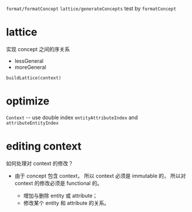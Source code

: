 `format/formatConcept`
`lattice/generateConcepts` test by `formatConcept`

# lattice

实现 concept 之间的序关系

- lessGeneral
- moreGeneral

`buildLattice(context)`

# optimize

`Context` -- use double index `entityAttributeIndex` and `attributeEntityIndex`

# editing context

如何处理对 context 的修改？

- 由于 concept 包含 context，
  所以 context 必须是 immutable 的，
  所以对 context 的修改必须是 functional 的。

  - 增加与删除 entity 或 attribute；
  - 修改某个 entity 和 attribute 的关系。
